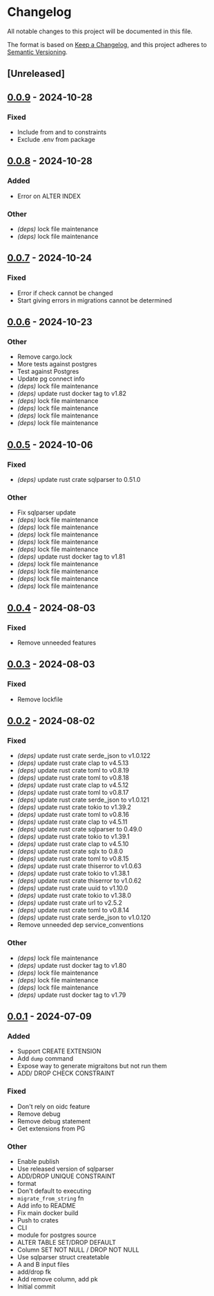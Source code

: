 # Changelog
All notable changes to this project will be documented in this file.

The format is based on [Keep a Changelog](https://keepachangelog.com/en/1.0.0/),
and this project adheres to [Semantic Versioning](https://semver.org/spec/v2.0.0.html).

## [Unreleased]

## [0.0.9](https://github.com/philipcristiano/declare-schema/compare/v0.0.8...v0.0.9) - 2024-10-28

### Fixed

- Include from and to constraints
- Exclude .env from package

## [0.0.8](https://github.com/philipcristiano/declare-schema/compare/v0.0.7...v0.0.8) - 2024-10-28

### Added

- Error on ALTER INDEX

### Other

- *(deps)* lock file maintenance
- *(deps)* lock file maintenance

## [0.0.7](https://github.com/philipcristiano/declare-schema/compare/v0.0.6...v0.0.7) - 2024-10-24

### Fixed

- Error if check cannot be changed
- Start giving errors in migrations cannot be determined

## [0.0.6](https://github.com/philipcristiano/declare-schema/compare/v0.0.5...v0.0.6) - 2024-10-23

### Other

- Remove cargo.lock
- More tests against postgres
- Test against Postgres
- Update pg connect info
- *(deps)* lock file maintenance
- *(deps)* update rust docker tag to v1.82
- *(deps)* lock file maintenance
- *(deps)* lock file maintenance
- *(deps)* lock file maintenance
- *(deps)* lock file maintenance

## [0.0.5](https://github.com/philipcristiano/declare-schema/compare/v0.0.4...v0.0.5) - 2024-10-06

### Fixed

- *(deps)* update rust crate sqlparser to 0.51.0

### Other

- Fix sqlparser update
- *(deps)* lock file maintenance
- *(deps)* lock file maintenance
- *(deps)* lock file maintenance
- *(deps)* lock file maintenance
- *(deps)* lock file maintenance
- *(deps)* update rust docker tag to v1.81
- *(deps)* lock file maintenance
- *(deps)* lock file maintenance
- *(deps)* lock file maintenance
- *(deps)* lock file maintenance

## [0.0.4](https://github.com/philipcristiano/declare-schema/compare/v0.0.3...v0.0.4) - 2024-08-03

### Fixed
- Remove unneeded features

## [0.0.3](https://github.com/philipcristiano/declare-schema/compare/v0.0.2...v0.0.3) - 2024-08-03

### Fixed
- Remove lockfile

## [0.0.2](https://github.com/philipcristiano/declare-schema/compare/v0.0.1...v0.0.2) - 2024-08-02

### Fixed
- *(deps)* update rust crate serde_json to v1.0.122
- *(deps)* update rust crate clap to v4.5.13
- *(deps)* update rust crate toml to v0.8.19
- *(deps)* update rust crate toml to v0.8.18
- *(deps)* update rust crate clap to v4.5.12
- *(deps)* update rust crate toml to v0.8.17
- *(deps)* update rust crate serde_json to v1.0.121
- *(deps)* update rust crate tokio to v1.39.2
- *(deps)* update rust crate toml to v0.8.16
- *(deps)* update rust crate clap to v4.5.11
- *(deps)* update rust crate sqlparser to 0.49.0
- *(deps)* update rust crate tokio to v1.39.1
- *(deps)* update rust crate clap to v4.5.10
- *(deps)* update rust crate sqlx to 0.8.0
- *(deps)* update rust crate toml to v0.8.15
- *(deps)* update rust crate thiserror to v1.0.63
- *(deps)* update rust crate tokio to v1.38.1
- *(deps)* update rust crate thiserror to v1.0.62
- *(deps)* update rust crate uuid to v1.10.0
- *(deps)* update rust crate tokio to v1.38.0
- *(deps)* update rust crate url to v2.5.2
- *(deps)* update rust crate toml to v0.8.14
- *(deps)* update rust crate serde_json to v1.0.120
- Remove unneeded dep service_conventions

### Other
- *(deps)* lock file maintenance
- *(deps)* update rust docker tag to v1.80
- *(deps)* lock file maintenance
- *(deps)* lock file maintenance
- *(deps)* lock file maintenance
- *(deps)* update rust docker tag to v1.79

## [0.0.1](https://github.com/philipcristiano/declare-schema/releases/tag/v0.0.1) - 2024-07-09

### Added
- Support CREATE EXTENSION
- Add `dump` command
- Expose way to generate migraitons but not run them
- ADD/ DROP CHECK CONSTRAINT

### Fixed
- Don't rely on oidc feature
- Remove debug
- Remove debug statement
- Get extensions from PG

### Other
- Enable publish
- Use released version of sqlparser
- ADD/DROP UNIQUE CONSTRAINT
- format
- Don't default to executing
- `migrate_from_string` fn
- Add info to README
- Fix main docker build
- Push to crates
- CLI
- module for postgres source
- ALTER TABLE SET/DROP DEFAULT
- Column SET NOT NULL / DROP NOT NULL
- Use sqlparser struct createtable
- A and B input files
- add/drop fk
- Add remove column, add pk
- Initial commit
